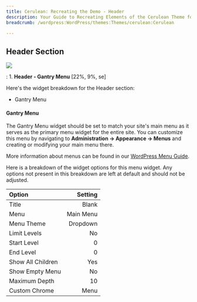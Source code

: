 ```yaml
---
title: Cerulean: Recreating the Demo - Header
description: Your Guide to Recreating Elements of the Cerulean Theme for WordPress
breadcrumb: /wordpress:WordPress/themes:Themes/cerulean:Cerulean

---
```


Header Section
-----
![][demo]

:   1. **Header - Gantry Menu** [22%, 9%, se]

Here's the widget breakdown for the Header section:

* Gantry Menu

#### Gantry Menu
The Gantry Menu widget should be set to match your site's main menu as it serves as the primary menu widget for the entire site. You can customize this menu by navigating to **Administration -> Appearance -> Menus** and creating or modifying your main menu there. 

More information about menus can be found in our [WordPress Menu Guide][menu].

Here is a breakdown of the widget options for this menu widget. Any options not present in this breakdown are left at default and should not be adjusted.

| Option | Setting |
|:-------|------:|
| Title | Blank |
| Menu | Main Menu |
| Menu Theme | Dropdown |
| Limit Levels | No |
| Start Level | 0 |
| End Level | 0 |
| Show All Children | Yes |
| Show Empty Menu | No |
| Maximum Depth | 10 |
| Custom Chrome | Menu |

[demo]: assets/cerulean2.jpg
[menu]: ../../start/menus.md